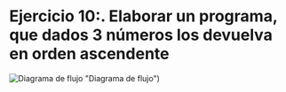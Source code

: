 # Ejercicio 10:. Elaborar un programa, que dados 3 números los devuelva en orden ascendente

![Diagrama de flujo](diagrama.png) "Diagrama de flujo")